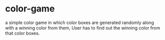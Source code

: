 # color-game
a simple color game in which color boxes are generated randomly along with a winning color from them, User has to find out the winning color from that color boxes. 
